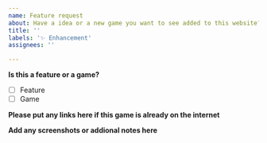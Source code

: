```yaml
---
name: Feature request
about: Have a idea or a new game you want to see added to this website?
title: ''
labels: '✨ Enhancement'
assignees: ''

---
```


**Is this a feature or a game?**
<!-- Put a X in the [ ] to mark it -->
- [ ] Feature
- [ ] Game

**Please put any links here if this game is already on the internet**
<!-- Example: https://verycoolgames.com/game/cargame -->

**Add any screenshots or addional notes here**